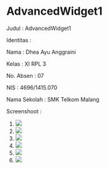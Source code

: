 # AdvancedWidget1

Judul : AdvancedWidget1

Identitas :

Nama : Dhea Ayu Anggraini

Kelas : XI RPL 3

No. Absen : 07

NIS : 4696/1415.070

Nama Sekolah : SMK Telkom Malang

Screenshoot :

1. <img src="https://github.com/Dheaayuang/AdvancedWidget1/blob/master/07_Dhea%20Ayu%20Anggraini(1).png">

2. <img src="https://github.com/Dheaayuang/AdvancedWidget1/blob/master/07_Dhea%20Ayu%20Anggraini(2).png">

3. <img src="https://github.com/Dheaayuang/AdvancedWidget1/blob/master/07_Dhea%20Ayu%20Anggraini(3).png">

4. <img src="https://github.com/Dheaayuang/AdvancedWidget1/blob/master/07_Dhea%20Ayu%20Anggraini(4).png">

5. <img src="https://github.com/Dheaayuang/AdvancedWidget1/blob/master/07_Dhea%20Ayu%20Anggraini(5).png">

6. <img src="https://github.com/Dheaayuang/AdvancedWidget1/blob/master/07_Dhea%20Ayu%20Anggraini(6).png">
